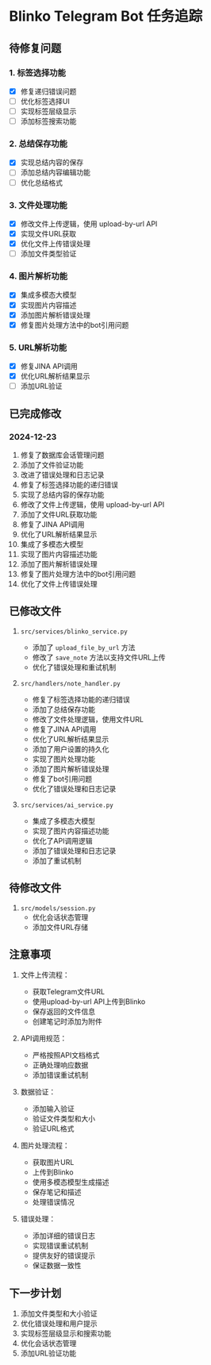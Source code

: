 # Blinko Telegram Bot 任务追踪

## 待修复问题

### 1. 标签选择功能
- [x] 修复递归错误问题
- [ ] 优化标签选择UI
- [ ] 实现标签层级显示
- [ ] 添加标签搜索功能

### 2. 总结保存功能
- [x] 实现总结内容的保存
- [ ] 添加总结内容编辑功能
- [ ] 优化总结格式

### 3. 文件处理功能
- [x] 修改文件上传逻辑，使用 upload-by-url API
- [x] 实现文件URL获取
- [x] 优化文件上传错误处理
- [ ] 添加文件类型验证

### 4. 图片解析功能
- [x] 集成多模态大模型
- [x] 实现图片内容描述
- [x] 添加图片解析错误处理
- [x] 修复图片处理方法中的bot引用问题

### 5. URL解析功能
- [x] 修复JINA API调用
- [x] 优化URL解析结果显示
- [ ] 添加URL验证

## 已完成修改

### 2024-12-23
1. 修复了数据库会话管理问题
2. 添加了文件验证功能
3. 改进了错误处理和日志记录
4. 修复了标签选择功能的递归错误
5. 实现了总结内容的保存功能
6. 修改了文件上传逻辑，使用 upload-by-url API
7. 添加了文件URL获取功能
8. 修复了JINA API调用
9. 优化了URL解析结果显示
10. 集成了多模态大模型
11. 实现了图片内容描述功能
12. 添加了图片解析错误处理
13. 修复了图片处理方法中的bot引用问题
14. 优化了文件上传错误处理

## 已修改文件
1. `src/services/blinko_service.py`
   - 添加了 `upload_file_by_url` 方法
   - 修改了 `save_note` 方法以支持文件URL上传
   - 优化了错误处理和重试机制

2. `src/handlers/note_handler.py`
   - 修复了标签选择功能的递归错误
   - 添加了总结保存功能
   - 修改了文件处理逻辑，使用文件URL
   - 修复了JINA API调用
   - 优化了URL解析结果显示
   - 添加了用户设置的持久化
   - 实现了图片处理功能
   - 添加了图片解析错误处理
   - 修复了bot引用问题
   - 优化了错误处理和日志记录

3. `src/services/ai_service.py`
   - 集成了多模态大模型
   - 实现了图片内容描述功能
   - 优化了API调用逻辑
   - 添加了错误处理和日志记录
   - 添加了重试机制

## 待修改文件
1. `src/models/session.py`
   - 优化会话状态管理
   - 添加文件URL存储

## 注意事项
1. 文件上传流程：
   - 获取Telegram文件URL
   - 使用upload-by-url API上传到Blinko
   - 保存返回的文件信息
   - 创建笔记时添加为附件

2. API调用规范：
   - 严格按照API文档格式
   - 正确处理响应数据
   - 添加错误重试机制

3. 数据验证：
   - 添加输入验证
   - 验证文件类型和大小
   - 验证URL格式

4. 图片处理流程：
   - 获取图片URL
   - 上传到Blinko
   - 使用多模态模型生成描述
   - 保存笔记和描述
   - 处理错误情况

5. 错误处理：
   - 添加详细的错误日志
   - 实现错误重试机制
   - 提供友好的错误提示
   - 保证数据一致性

## 下一步计划
1. 添加文件类型和大小验证
2. 优化错误处理和用户提示
3. 实现标签层级显示和搜索功能
4. 优化会话状态管理
5. 添加URL验证功能